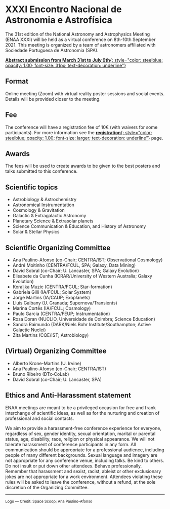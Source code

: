 # XXXI Encontro Nacional de Astronomia e Astrofísica

The 31st edition of the National Astronomy and Astrophysics Meeting (ENAA XXXI) will be held as a virtual conference on 8th-10th September 2021. This meeting
is organized by a team of astronomers affiliated with Sociedade Portuguesa de Astronomia (SPA).

[**Abstract submission from March 31st to July 9th**{: style="color: steelblue; opacity: 1.00; font-size: 31px; text-decoration: underline"}](./abstract_gform.md)

## Format
Online meeting (Zoom) with virtual reality poster sessions and social events. Details will be provided closer to the meeting.

## Fee
The conference will have a registration fee of 10€ (with waivers for some participants). For more information see the [**registration**{: style="color: steelblue; opacity: 1.00; font-size: larger; text-decoration: underline"}](./registration_gform.md) page.

## Awards 
The fees will be used to create awards to be given to the best posters and talks submitted to this conference.

## Scientific topics
- Astrobiology & Astrochemistry
- Astronomical Instrumentation
- Cosmology & Gravitation
- Galactic & Extragalactic Astronomy
- Planetary Science & Extrasolar planets
- Science Communication & Education, and History of Astronomy
- Solar & Stellar Physics

## Scientific Organizing Committee
- Ana Paulino-Afonso (co-Chair; CENTRA/IST; Observational Cosmology)
- André Moitinho (CENTRA/FCUL, SPA; Galaxy, Data Mining)
- David Sobral (co-Chair; U. Lancaster, SPA; Galaxy Evolution)
- Elisabete da Cunha (ICRAR/University of Western Australia; Galaxy Evolution)
- Koraljka Muzic  (CENTRA/FCUL; Star-formation)
- Gabriela Gilli (IA/FCUL; Solar System)
- Jorge Martins (IA/CAUP; Exoplanets)
- Lluis Galbany (U. Granada; Supernova/Transients)
- Marina Cortês (IA/FCUL; Cosmology)
- Paulo Garcia (CENTRA/FEUP; Instrumentation)
- Rosa Doran (NUCLIO, Universidade de Coimbra; Science Education)
- Sandra Raimundo (DARK/Niels Bohr Institute/Southampton; Active Galactic Nuclei)
- Zita Martins (CQE/IST; Astrobiology)

## (Virtual) Organizing Committee 
- Alberto Krone-Martins (U. Irvine)
- Ana Paulino-Afonso (co-Chair; CENTRA/IST)
- Bruno Ribeiro (DTx-CoLab)
- David Sobral (co-Chair; U. Lancaster, SPA)

## Ethics and Anti-Harassment statement
ENAA meetings are meant to be a privileged occasion for free and frank interchange of scientific ideas, as well as for the nurturing and creation of professional and social contacts. 

We aim to provide a harassment-free conference experience for everyone, regardless of sex, gender identity, sexual orientation, marital or parental status, age, disability, race, religion or physical appearance. We will not tolerate harassment of conference participants in any form. All communication should be appropriate for a professional audience, including people of many different backgrounds. Sexual language and imagery are not appropriate for any conference venue, including talks. Be kind to others. Do not insult or put down other attendees. Behave professionally. Remember that harassment and sexist, racist, ableist or other exclusionary jokes are not appropriate for a work environment. Attendees violating these rules will be asked to leave the conference, without a refund, at the sole discretion of the Organizing Committee.

___
 <p><small>Logo &mdash; Credit: Space Scoop; Ana Paulino-Afonso</small></p>